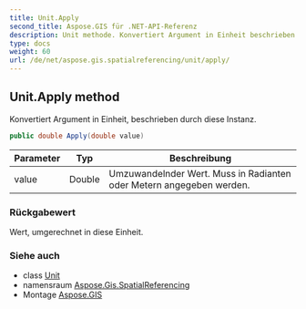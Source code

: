 ```yaml
---
title: Unit.Apply
second_title: Aspose.GIS für .NET-API-Referenz
description: Unit methode. Konvertiert Argument in Einheit beschrieben durch diese Instanz.
type: docs
weight: 60
url: /de/net/aspose.gis.spatialreferencing/unit/apply/
---
```

## Unit.Apply method

Konvertiert Argument in Einheit, beschrieben durch diese Instanz.

```csharp
public double Apply(double value)
```

| Parameter | Typ | Beschreibung |
| --- | --- | --- |
| value | Double | Umzuwandelnder Wert. Muss in Radianten oder Metern angegeben werden. |

### Rückgabewert

Wert, umgerechnet in diese Einheit.

### Siehe auch

* class [Unit](../)
* namensraum [Aspose.Gis.SpatialReferencing](../../unit/)
* Montage [Aspose.GIS](../../../)



